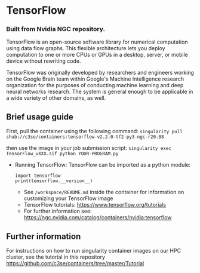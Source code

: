 # TensorFlow

### Built from Nvidia NGC repository.

TensorFlow is an open-source software library for numerical computation using data flow graphs. This flexible architecture lets you deploy computation to one or more CPUs or GPUs in a desktop, server, or mobile device without rewriting code.

TensorFlow was originally developed by researchers and engineers working on the Google Brain team within Google's Machine Intelligence research organization for the purposes of conducting machine learning and deep neural networks research. The system is general enough to be applicable in a wide variety of other domains, as well.

## Brief usage guide

First, pull the container using the following command:
`singularity pull shub://c3se/containers:tensorflow-v2.2.0-tf2-py3-ngc-r20.08`

then use the image in your job submission script:
`singularity exec TensorFlow_vXXX.sif python YOUR-PROGRAM.py`

* Running TensorFlow: TensorFlow can be imported as a python module:
    ```
    import tensorflow
    print(tensorflow.__version__)
    ```
    * See `/workspace/README.md` inside the container for information on customizing your TensorFlow image
    * TensorFlow tutorials: <https://www.tensorflow.org/tutorials>
    * For further information see: <https://ngc.nvidia.com/catalog/containers/nvidia:tensorflow>

## Further information

For instructions on how to run singularity container images on our HPC cluster, see the tutorial in this repository <https://github.com/c3se/containers/tree/master/Tutorial>
